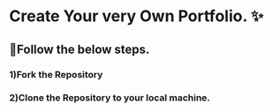 # Create Your very Own Portfolio. ✨

## 🛑Follow the below steps. 

### 1)Fork the Repository
### 2)Clone the Repository to your local machine.
